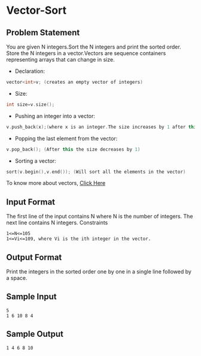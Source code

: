 # Vector-Sort

## Problem Statement

You are given N integers.Sort the N integers and print the sorted order.
Store the N integers in a vector.Vectors are sequence containers representing arrays that can change in size.

- Declaration:
```cpp
vector<int>v; (creates an empty vector of integers)
```

- Size:
```cpp
int size=v.size();
```

- Pushing an integer into a vector:
```cpp
v.push_back(x);(where x is an integer.The size increases by 1 after this.)
```

- Popping the last element from the vector:
```cpp
v.pop_back(); (After this the size decreases by 1)
```

- Sorting a vector:
```cpp
sort(v.begin(),v.end()); (Will sort all the elements in the vector)
```

To know more about vectors, [Click Here](http://www.cplusplus.com/reference/vector/vector/)

## Input Format

The first line of the input contains N where N is the number of integers. The next line contains N integers.
Constraints
```
1<=N<=105
1<=Vi<=109, where Vi is the ith integer in the vector.
```
## Output Format

Print the integers in the sorted order one by one in a single line followed by a space.

## Sample Input
```
5
1 6 10 8 4
```
## Sample Output
```
1 4 6 8 10
```
